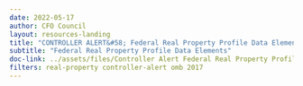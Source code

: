 ```yaml
---
date: 2022-05-17
author: CFO Council
layout: resources-landing
title: "CONTROLLER ALERT&#58; Federal Real Property Profile Data Elements"
subtitle: "Federal Real Property Profile Data Elements"
doc-link: ../assets/files/Controller Alert Federal Real Property Profile Data Elements_2016.12.01.pdf
filters: real-property controller-alert omb 2017
---
```

